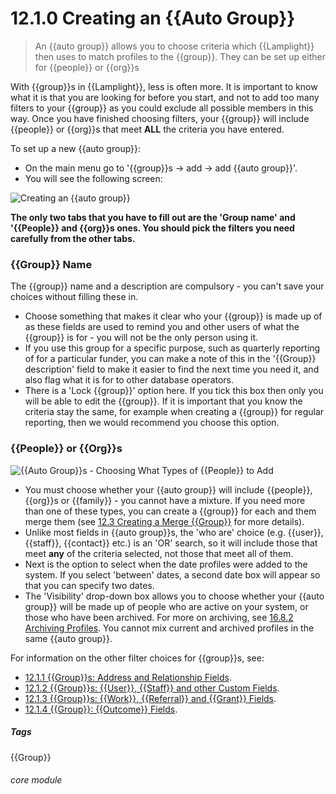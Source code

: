 # 12.1.0  <i class="fa fa-users"></i> Creating an {{Auto Group}}

> An {{auto group}} allows you to choose criteria which {{Lamplight}} then uses to match profiles to the {{group}}. They can be set up either for {{people}} or {{org}}s




With {{group}}s in {{Lamplight}}, less is often more. It is important to know what it is that you are looking for before you start, and not to add too many filters to your {{group}} as you could exclude all possible members in this way. Once you have finished choosing filters, your {{group}} will include {{people}} or {{org}}s that meet **ALL** the criteria you have entered. 

To set up a new {{auto group}}:

- On the main menu go to '{{group}}s -> add -> add {{auto group}}'. 
- You will see the following screen:

![Creating an {{auto group}}](103a.png)

**The only two tabs that you have to fill out are the 'Group name' and '{{People}} and {{org}}s ones. You should pick the filters you need carefully from the other tabs.**

### {{Group}} Name

The {{group}} name and a description are compulsory - you can't save your choices without filling these in.  
 - Choose something that makes it clear who your {{group}} is made up of as these fields are used to remind you and other users of what the {{group}} is for - you will not be the only person using it. 
- If you use this group for a specific purpose, such as quarterly reporting of for a particular funder, you can make a note of this in the '{{Group}} description' field to make it easier to find the next time you need it, and also flag what it is for to other database operators. 
- There is a 'Lock {{group}}' option here.  If you tick this box then only you will be able to edit the {{group}}. If it is important that you know the criteria stay the same, for example when creating a {{group}} for regular reporting, then we would recommend you choose this option. 


### {{People}} or {{Org}}s
 
![{{Auto Group}}s - Choosing What Types of {{People}} to Add](103b.png)

- You must choose whether your {{auto group}} will include {{people}}, {{org}}s or {{family}} - you cannot have a mixture. If you need more than one of these types, you can create a {{group}} for each and them merge them (see [12.3 Creating a Merge {{Group}}](/help/index/p/12.3) for more details). 
- Unlike most fields in {{auto group}}s, the 'who are' choice (e.g. {{user}}, {{staff}}, {{contact}} etc.) is an 'OR' search, so it will include those that meet **any** of the criteria selected, not those that meet all of them. 
- Next is the option to select when the date profiles were added to the system.  If you select 'between' dates, a second date box will appear so that you can specify two dates. 
- The 'Visibility' drop-down box allows you to choose whether your {{auto group}} will be made up of people who are active on your system, or those who have been archived. For more on archiving, see [16.8.2 Archiving Profiles](/help/index/p/16.8.2). You cannot mix current and archived profiles in the same {{auto group}}.

For information on the other filter choices for {{group}}s, see:

- [12.1.1 {{Group}}s: Address and Relationship Fields](/help/index/p/12.1.1).
- [12.1.2 {{Group}}s: {{User}}, {{Staff}} and other Custom Fields](/help/index/p/12.1.2).
- [12.1.3 {{Group}}s: {{Work}}, {{Referral}} and {{Grant}} Fields](/help/index/p/12.1.3).
- [12.1.4 {{Group}}: {{Outcome}} Fields](help/index/p/12.1.4).


##### Tags
{{Group}}

###### core module

